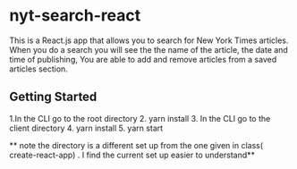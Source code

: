 # nyt-search-react

This is a React.js app that allows you to search for New York Times articles. When you do a search you will see the  the name of the article, the date and time of publishing, You  are able to add and remove articles from a saved articles section.

## Getting Started 
1.In the CLI go to the root directory 
2. yarn install
3. In the CLI go to the client directory 
4. yarn install
5. yarn start 

** note the directory is a different set up from the one given in class( create-react-app) .  I find the current set up easier to understand**
